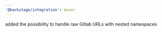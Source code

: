 ```yaml
---
'@backstage/integration': minor
---
```


added the possibility to handle raw Gitlab URLs with nested namespaces
